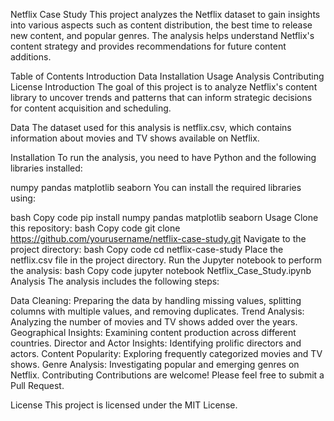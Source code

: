 Netflix Case Study
This project analyzes the Netflix dataset to gain insights into various aspects such as content distribution, the best time to release new content, and popular genres. The analysis helps understand Netflix's content strategy and provides recommendations for future content additions.

Table of Contents
Introduction
Data
Installation
Usage
Analysis
Contributing
License
Introduction
The goal of this project is to analyze Netflix's content library to uncover trends and patterns that can inform strategic decisions for content acquisition and scheduling.

Data
The dataset used for this analysis is netflix.csv, which contains information about movies and TV shows available on Netflix.

Installation
To run the analysis, you need to have Python and the following libraries installed:

numpy
pandas
matplotlib
seaborn
You can install the required libraries using:

bash
Copy code
pip install numpy pandas matplotlib seaborn
Usage
Clone this repository:
bash
Copy code
git clone https://github.com/yourusername/netflix-case-study.git
Navigate to the project directory:
bash
Copy code
cd netflix-case-study
Place the netflix.csv file in the project directory.
Run the Jupyter notebook to perform the analysis:
bash
Copy code
jupyter notebook Netflix_Case_Study.ipynb
Analysis
The analysis includes the following steps:

Data Cleaning: Preparing the data by handling missing values, splitting columns with multiple values, and removing duplicates.
Trend Analysis: Analyzing the number of movies and TV shows added over the years.
Geographical Insights: Examining content production across different countries.
Director and Actor Insights: Identifying prolific directors and actors.
Content Popularity: Exploring frequently categorized movies and TV shows.
Genre Analysis: Investigating popular and emerging genres on Netflix.
Contributing
Contributions are welcome! Please feel free to submit a Pull Request.

License
This project is licensed under the MIT License.
